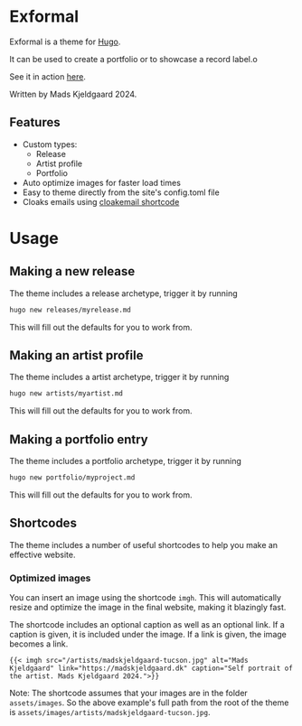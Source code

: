 # Exformal

Exformal is a theme for [Hugo](https://gohugo.io/).

It can be used to create a portfolio or to showcase a record label.o

See it in action [here](https://exformal.art).

Written by Mads Kjeldgaard 2024.

## Features

- Custom types:
    - Release
    - Artist profile
    - Portfolio
- Auto optimize images for faster load times
- Easy to theme directly from the site's config.toml file
- Cloaks emails using [cloakemail shortcode](https://github.com/martignoni/hugo-cloak-email)

# Usage

## Making a new release

The theme includes a release archetype, trigger it by running

```bash
hugo new releases/myrelease.md
```

This will fill out the defaults for you to work from.

## Making an artist profile
The theme includes a artist archetype, trigger it by running

```bash
hugo new artists/myartist.md
```

This will fill out the defaults for you to work from.

## Making a portfolio entry
The theme includes a portfolio archetype, trigger it by running

```bash
hugo new portfolio/myproject.md
```

This will fill out the defaults for you to work from.

## Shortcodes

The theme includes a number of useful shortcodes to help you make an effective website.

### Optimized images

You can insert an image using the shortcode `imgh`. This will automatically resize and optimize the image in the final website, making it blazingly fast.

The shortcode includes an optional caption as well as an optional link. If a caption is given, it is included under the image. If a link is given, the image becomes a link.

```
{{< imgh src="/artists/madskjeldgaard-tucson.jpg" alt="Mads Kjeldgaard" link="https://madskjeldgaard.dk" caption="Self portrait of the artist. Mads Kjeldgaard 2024.">}}
```

Note: The shortcode assumes that your images are in the folder `assets/images`. So the above example's full path from the root of the theme is `assets/images/artists/madskjeldgaard-tucson.jpg`.
